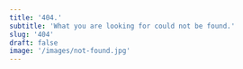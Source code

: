 ```yaml
---
title: '404.'
subtitle: 'What you are looking for could not be found.'
slug: '404'
draft: false
image: '/images/not-found.jpg'
---
```

